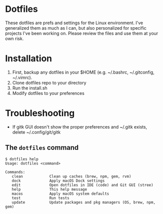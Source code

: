 Dotfiles
===================
These dotfiles are prefs and settings for the Linux environment. I've generalized them as much as I can, but also personalized for specific projects I've been working on. Please review the files and use them at your own risk. 

Installation
===================
  1. First, backup any dotfiles in your $HOME (e.g. ~/.bashrc, ~/.gitconfig, ~/.vimrc).
  1. Clone dotfiles repo to your directory
  1. Run the install.sh
  1. Modify dotfiles to your preferences

Troubleshooting
===================
  - If gitk GUI doesn't show the proper preferences and ~/.gitk exists, delete ~/.config/git/gitk


## The `dotfiles` command

    $ dotfiles help
    Usage: dotfiles <command>
    
    Commands:
       clean            Clean up caches (brew, npm, gem, rvm)
       dock             Apply macOS Dock settings
       edit             Open dotfiles in IDE (code) and Git GUI (stree)
       help             This help message
       macos            Apply macOS system defaults
       test             Run tests
       update           Update packages and pkg managers (OS, brew, npm, gem)

